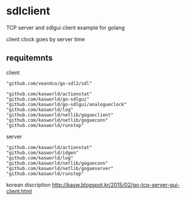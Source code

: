 # sdlclient

TCP server and sdlgui client example for golang

client clock goes by server time


## requitemnts 

client 

	"github.com/veandco/go-sdl2/sdl"

	"github.com/kasworld/actionstat"
	"github.com/kasworld/go-sdlgui"
	"github.com/kasworld/go-sdlgui/analogueclock"
	"github.com/kasworld/log"
	"github.com/kasworld/netlib/gogueclient"
	"github.com/kasworld/netlib/gogueconn"
	"github.com/kasworld/runstep"

server 

	"github.com/kasworld/actionstat"
	"github.com/kasworld/idgen"
	"github.com/kasworld/log"
	"github.com/kasworld/netlib/gogueconn"
	"github.com/kasworld/netlib/gogueserver"
	"github.com/kasworld/runstep"

korean discription
http://kasw.blogspot.kr/2015/02/go-tcp-server-gui-client.html
